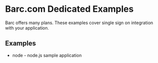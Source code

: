# Barc.com Dedicated Examples

Barc offers many plans. These examples cover single sign on integration
with your application.

## Examples

* node - node.js sample application
